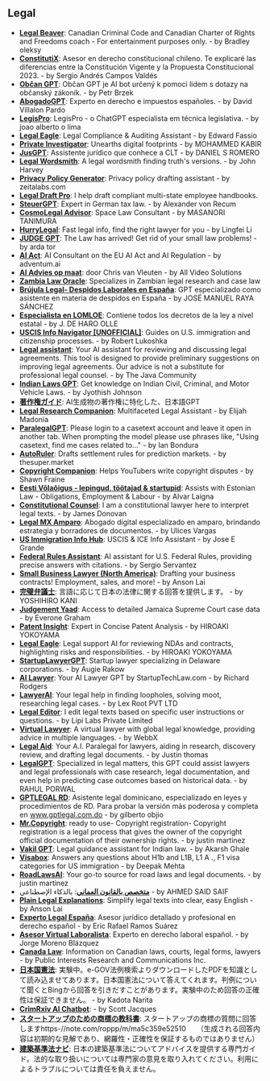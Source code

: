 ## Legal
- [**Legal Beaver**](https://chat.openai.com/g/g-TKmSRan3s-legal-beav): Canadian Criminal Code and Canadian Charter of  Rights and Freedoms coach - For entertainment purposes only. - by Bradley oleksy
- [**ConstitutiX**](https://chat.openai.com/g/g-BixcC0aaS-constitutix): Asesor en derecho constitucional chileno. Te explicaré las diferencias entre la Constitución Vigente y la Propuesta Constitucional 2023. - by Sergio Andrés Campos Valdés
- [**Občan GPT**](https://chat.openai.com/g/g-nKfjt0WFC-obcan-gp): Občan GPT je AI bot určený k pomoci lidem s dotazy na občanský zákoník. - by Petr Brzek
- [**AbogadoGPT**](https://chat.openai.com/g/g-ge5SuA7Is-abogadogp): Experto en derecho e impuestos españoles. - by David Villalon Pardo
- [**LegisPro**](https://chat.openai.com/g/g-yEpBvyOUh-legisp): LegisPro - o ChatGPT especialista em técnica legislativa. - by joao alberto o lima
- [**Legal Eagle**](https://chat.openai.com/g/g-cRSA87TJO-legal-eagl): Legal Compliance & Auditing Assistant - by Edward Fassio
- [**Private Investigator**](https://chat.openai.com/g/g-tunutgp8u-private-investiga): Unearths digital footprints - by MOHAMMED KABIR
- [**JusGPT**](https://chat.openai.com/g/g-3OjiTotw2-jusgp): Assistente jurídico que conhece a CLT - by DANIEL S ROMERO
- [**Legal Wordsmith**](https://chat.openai.com/g/g-7ISfeUr84-legal-wordsmith): A legal wordsmith finding truth's versions. - by John Harvey
- [**Privacy Policy Generator**](https://chat.openai.com/g/g-XSsAdAx77-privacy-policy-genera): Privacy policy drafting assistant - by zeitalabs.com
- [**Legal Draft Pro**](https://chat.openai.com/g/g-fCUuOIwg4-legal-draft-p): I help draft compliant multi-state employee handbooks.
- [**SteuerGPT**](https://chat.openai.com/g/g-qNcbzrlBC-steuergp): Expert in German tax law. - by Alexander von Recum
- [**CosmoLegal Advisor**](https://chat.openai.com/g/g-v80aC62Ex-cosmolegal-advi): Space Law Consultant - by MASANORI TANIMURA
- [**HurryLegal**](https://chat.openai.com/g/g-eshec5CPp-hurrylegal): Fast legal info, find the right lawyer for you - by Lingfei Li
- [**JUDGE GPT**](https://chat.openai.com/g/g-T9Vn5BQ7w-judge-gp): The Law has arrived! Get rid of your small law problems! - by arda tor
- [**AI Act**](https://chat.openai.com/g/g-F0CaLinoU-ai-a): AI Consultant on the EU AI Act and AI Regulation - by adventum.ai
- [**AI Advies op maat**](https://chat.openai.com/g/g-RPLwLO5a7-ai-advies-op-maa): door Chris van Vleuten - by All Video Solutions
- [**Zambia Law Oracle**](https://chat.openai.com/g/g-mCOwnHqhg-zambia-law-oracl): Specializes in Zambian legal research and case law
- [**Brújula Legal- Despidos Laborales en España**](https://chat.openai.com/g/g-nyC98dGxf-brujula-legal-despidos-laborales-en-espana): GPT especializado como asistente en materia de despidos en España - by JOSÉ MANUEL RAYA SÁNCHEZ
- [**Especialista en LOMLOE**](https://chat.openai.com/g/g-w6KMGsg1K-especialista-en-loml): Contiene todos los decretos de la ley a nivel estatal - by J. DE HARO OLLE
- [**USCIS Info Navigator [UNOFFICIAL]**](https://chat.openai.com/g/g-LIb0ywaxQ-uscis-info-navigator-unofficial): Guides on U.S. immigration and citizenship processes. - by Robert Lukoshka
- [**Legal assistant**](https://chat.openai.com/g/g-iVbgI8wKI-legal-assista): Your AI assistant for reviewing and discussing legal agreements. This tool is designed to provide preliminary suggestions on improving legal agreements. Our advice is not a substitute for professional legal counsel. - by The Java Community
- [**Indian Laws GPT**](https://chat.openai.com/g/g-2OsLflU7l-indian-laws-gp): Get knowledge on Indian Civil, Criminal, and Motor Vehicle Laws. - by Jyothish Johnson
- [**著作権ガイド**](https://chat.openai.com/g/g-Kk919EWD6-zhu-zuo-quan-gaid): AI生成物の著作権に特化した、日本語GPT
- [**Legal Research Companion**](https://chat.openai.com/g/g-dDQoDgtCi-legal-research-compani): Multifaceted Legal Assistant - by Elijah Madonia
- [**ParalegalGPT**](https://chat.openai.com/g/g-w16m3BOjL-paralegalgp): Please login to a casetext account and leave it open in another tab. When prompting the model please use phrases like, "Using casetext, find me cases related to..." - by Ian Bondura
- [**AutoRuler**](https://chat.openai.com/g/g-opJ3Jve8v-autorul): Drafts settlement rules for prediction markets. - by thesuper.market
- [**Copyright Companion**](https://chat.openai.com/g/g-yCpX4nus8-copyright-compani): Helps YouTubers write copyright disputes - by Shawn Fraine
- [**Eesti Võlaõigus - lepingud, töötajad & startupid**](https://chat.openai.com/g/g-P5iUyl2xt-eesti-volaoigus-lepingud-tootajad-startupid): Assists with Estonian Law - Obligations, Employment & Labour - by Alvar Laigna
- [**Constitutional Counsel**](https://chat.openai.com/g/g-etZ4JbKIB-constitutional-counsel): I am a constitutional lawyer here to interpret legal texts. - by James Donovan
- [**Legal MX Amparo**](https://chat.openai.com/g/g-ZBgBxCP7L-legal-mx-ampa): Abogado digital especializado en amparo, brindando estrategia y borradores de documentos. - by Ulices Vargas
- [**US Immigration Info Hub**](https://chat.openai.com/g/g-NvmWicqtP-us-immigration-info-hub): USCIS & ICE Info Assistant - by Jose E Grande
- [**Federal Rules Assistant**](https://chat.openai.com/g/g-7LvM1IlfL-federal-rules-assista): AI assistant for U.S. Federal Rules, providing precise answers with citations. - by Sergio Servantez
- [**Small Business Lawyer (North America)**](https://chat.openai.com/g/g-eECkslm5t-small-business-lawyer-north-america): Drafting your business contracts!  Employment, sales, and more! - by Anson Lai
- [**完璧弁議士**](https://chat.openai.com/g/g-Du6Lay5HD-wan-bi-bian-yi-shi): 言語に応じて日本の法律に関する回答を提供します。 - by YOSHIHIRO KANI
- [**Judgement Yaad**](https://chat.openai.com/g/g-nUBDkAWH3-judgement-yaad): Access to detailed Jamaica Supreme Court case data - by Everone Graham
- [**Patent Insight**](https://chat.openai.com/g/g-jG5LB7Rye-patent-insigh): Expert in Concise Patent Analysis - by HIROAKI YOKOYAMA
- [**Legal Eagle**](https://chat.openai.com/g/g-cRSA87TJO-legal-eagl): Legal support AI for reviewing NDAs and contracts, highlighting risks and responsibilities. - by HIROAKI YOKOYAMA
- [**StartupLawyerGPT**](https://chat.openai.com/g/g-9YiwUtWuA-startuplawyergp): Startup lawyer specializing in Delaware corporations. - by Augie Rakow
- [**AI Lawyer**](https://chat.openai.com/g/g-QEj3LcqxZ-ai-lawy): Your AI Lawyer GPT by StartupTechLaw.com - by Richard Rodgers
- [**LawyerAI**](https://chat.openai.com/g/g-wfryNy91i-lawyerai): Your legal help in finding loopholes, solving moot, researching legal cases. - by Lex Root PVT LTD
- [**Legal Editor**](https://chat.openai.com/g/g-uMBYf3Iey-legal-edi): I edit legal texts based on specific user instructions or questions. - by Lipi Labs Private Limited
- [**Virtual Lawyer**](https://chat.openai.com/g/g-VhF8Sky5I-virtual-lawy): A virtual lawyer with global legal knowledge, providing advice in multiple languages. - by WebbX
- [**Legal Aid**](https://chat.openai.com/g/g-bASGyI6JV-legal-aid): Your A.I. Paralegal for lawyers, aiding in research, discovery review, and drafting legal documents. - by Justin thomas
- [**LegalGPT**](https://chat.openai.com/g/g-xck3iENsZ-legalgp): Specialized in legal matters, this GPT could assist lawyers and legal professionals with case research, legal documentation, and even help in predicting case outcomes based on historical data. - by RAHUL PORWAL
- [**GPTLEGAL RD**](https://chat.openai.com/g/g-G4GUWk3r3-gptlegal-rd): Asistente legal dominicano, especializado en leyes y procedimientos de RD.  Para probar la versión más poderosa y completa en www.gptlegal.com.do - by gilberto objio
- [**Mr.Copyright**](https://chat.openai.com/g/g-vOsTdlHd0-mr-copyrigh): ready to use- Copyright registration- Copyright registration is a legal process that gives the owner of the copyright official documentation of their ownership rights. - by justin martinez
- [**Vakil GPT**](https://chat.openai.com/g/g-hNxYPZrBW-vakil-gp): Legal guidance assistant for Indian law. - by Akarsh Ghale
- [**Visabox**](https://chat.openai.com/g/g-A2kQ4XeLh-visabox): Answers any questions about H1b and L1B, L1 A ., F1 visa categories for US immigration - by Deepak Mehta
- [**RoadLawsAI**](https://chat.openai.com/g/g-5kQZdDG0v-roadlawsai): Your go-to source for road laws and legal documents. - by justin martinez
- [**متخصص بالقانون العماني**](https://chat.openai.com/g/g-L4C5nQ6kr-mtkhss-blqnwn-l-mny): بالذكاء الإصطناعي - by AHMED SAID SAIF
- [**Plain Legal Explanations**](https://chat.openai.com/g/g-x1Hy0u8DG-plain-legal-explanati): Simplify legal texts into clear, easy English - by Anson Lai
- [**Experto Legal España**](https://chat.openai.com/g/g-v08ZW5qh0-experto-legal-espana): Asesor jurídico detallado y profesional en derecho español - by Eric Rafael Ramos Suárez
- [**Asesor Virtual Laboralista**](https://chat.openai.com/g/g-5KWZrMMRz-asesor-virtual-laboralista): Experto en derecho laboral español. - by Jorge Moreno Blázquez
- [**Canada Law**](https://chat.openai.com/g/g-GvEkhlV6s-canada-law): Information on Canadian laws, courts, legal forms,  lawyers - by Public Interests Research and Communications Inc.
- [**日本国憲法**](https://chat.openai.com/g/g-2Bz7kLGdD-ri-ben-guo-xian-fa): 実験中。e-GOV法例検索よりダウンロードしたPDFを知識として読み込ませてあります。日本国憲法について答えてくれます。判例について聞くとBingから回答を引きだすことがあります。実験中のため回答の正確性は保証できません。 - by Kadota Narita
- [**CrimRxiv AI Chatbot**](https://chat.openai.com/g/g-CDUSsfFCe-crimrxiv-ai-chatb): - by Scott Jacques
- [**スタートアップのための商標の教科書**](https://chat.openai.com/g/g-o9vrJ3gKV-sutatoatupunotamenoshang-biao-nojiao-ke-sh): スタートアップの商標の質問に回答しますhttps-//note.com/roppp/m/ma5c359e52510　　（生成される回答内容は初期的な見解であり、網羅性・正確性を保証するものではありません）
- [**建築基準法ナビ**](https://chat.openai.com/g/g-4IMjFL859-jian-zhu-ji-zhun-fa-nabi): 日本の建築基準法についてアドバイスを提供する専門ガイド。法的な取り扱いについては専門家の意見を取り入れてください。利用によるトラブルについては責任を負えません。

